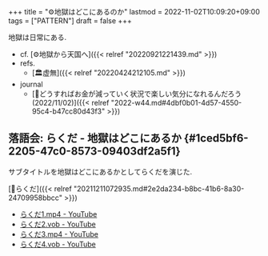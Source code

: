 +++
title = "⚙地獄はどこにあるのか"
lastmod = 2022-11-02T10:09:20+09:00
tags = ["PATTERN"]
draft = false
+++

地獄は日常にある.

-   cf. [⚙地獄から天国へ]({{< relref "20220921221439.md" >}})
-   refs.
    -   [🏛虚無]({{< relref "20220424212105.md" >}})
-   journal
    -   [💭どうすればお金が減っていく状況で楽しい気分になれるんだろう(2022/11/02)]({{< relref "2022-w44.md#4dbf0b01-4d57-4550-95c4-b47cc80d43f3" >}})


## 落語会: らくだ - 地獄はどこにあるか {#1ced5bf6-2205-47c0-8573-09403df2a5f1}

サブタイトルを地獄はどこにあるかとしてらくだを演じた.

[📝らくだ]({{< relref "20211211072935.md#2e2da234-b8bc-41b6-8a30-24709958bbcc" >}})

-   [らくだ1.mp4 - YouTube](https://www.youtube.com/watch?v=Iw0RDJp1etE)
-   [らくだ2.vob - YouTube](https://www.youtube.com/watch?v=AH6Ortvpb9I)
-   [らくだ3.mp4 - YouTube](https://www.youtube.com/watch?v=Qbqr9trKS_0)
-   [らくだ4.vob - YouTube](https://www.youtube.com/watch?v=33-L0UKjwMU)
